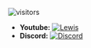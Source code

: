 ![visitors](https://visitor-badge.laobi.icu/badge?page_id=HappyLewis/README.md)
- **Youtube:** [![Lewis](https://img.shields.io/badge/SoftSec-Youtube-red)](https://https://www.youtube.com/channel/UCA_a6VoDrQR-26Mlxg1_FtA)
- **Discord:** [![Discord](https://discord.com/api/guilds/835246397137748039/widget.png)](https://discord.gg/7wj8R2XVR)
